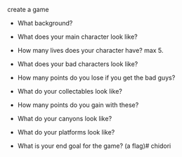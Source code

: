 create a game

- What background?

- What does your main character look like?

- How many lives does your character have? max 5.

- What does your bad characters look like?

- How many points do you lose if you get the bad guys?

- What do your collectables look like?

- How many points do you gain with these?

- What do your canyons look like?

- What do your platforms look like?

- What is your end goal for the game? (a flag)# chidori
